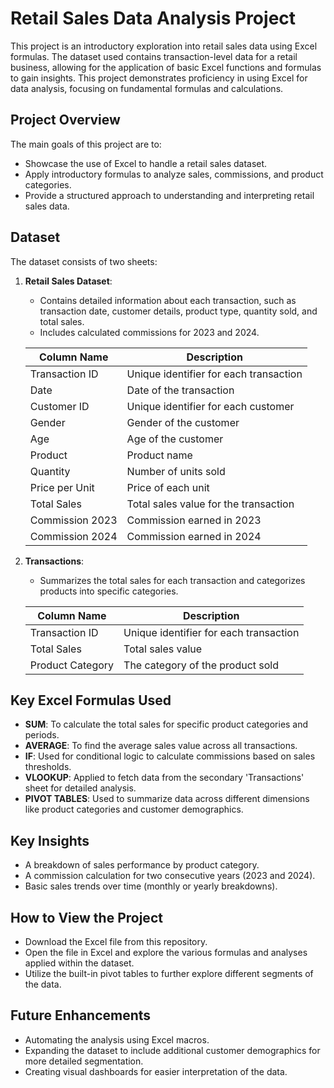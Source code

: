 # Retail Sales Data Analysis Project

This project is an introductory exploration into retail sales data using Excel formulas. The dataset used contains transaction-level data for a retail business, allowing for the application of basic Excel functions and formulas to gain insights. This project demonstrates proficiency in using Excel for data analysis, focusing on fundamental formulas and calculations.

## Project Overview

The main goals of this project are to:
- Showcase the use of Excel to handle a retail sales dataset.
- Apply introductory formulas to analyze sales, commissions, and product categories.
- Provide a structured approach to understanding and interpreting retail sales data.

## Dataset

The dataset consists of two sheets:
1. **Retail Sales Dataset**:
   - Contains detailed information about each transaction, such as transaction date, customer details, product type, quantity sold, and total sales.
   - Includes calculated commissions for 2023 and 2024.

   | Column Name          | Description                                          |
   |----------------------|------------------------------------------------------|
   | Transaction ID       | Unique identifier for each transaction               |
   | Date                 | Date of the transaction                              |
   | Customer ID          | Unique identifier for each customer                  |
   | Gender               | Gender of the customer                               |
   | Age                  | Age of the customer                                  |
   | Product              | Product name                                         |
   | Quantity             | Number of units sold                                 |
   | Price per Unit        | Price of each unit                                   |
   | Total Sales          | Total sales value for the transaction                |
   | Commission 2023      | Commission earned in 2023                            |
   | Commission 2024      | Commission earned in 2024                            |

2. **Transactions**:
   - Summarizes the total sales for each transaction and categorizes products into specific categories.

   | Column Name          | Description                                          |
   |----------------------|------------------------------------------------------|
   | Transaction ID       | Unique identifier for each transaction               |
   | Total Sales          | Total sales value                                    |
   | Product Category     | The category of the product sold                     |

## Key Excel Formulas Used
- **SUM**: To calculate the total sales for specific product categories and periods.
- **AVERAGE**: To find the average sales value across all transactions.
- **IF**: Used for conditional logic to calculate commissions based on sales thresholds.
- **VLOOKUP**: Applied to fetch data from the secondary 'Transactions' sheet for detailed analysis.
- **PIVOT TABLES**: Used to summarize data across different dimensions like product categories and customer demographics.

## Key Insights
- A breakdown of sales performance by product category.
- A commission calculation for two consecutive years (2023 and 2024).
- Basic sales trends over time (monthly or yearly breakdowns).

## How to View the Project
- Download the Excel file from this repository.
- Open the file in Excel and explore the various formulas and analyses applied within the dataset.
- Utilize the built-in pivot tables to further explore different segments of the data.

## Future Enhancements
- Automating the analysis using Excel macros.
- Expanding the dataset to include additional customer demographics for more detailed segmentation.
- Creating visual dashboards for easier interpretation of the data.
